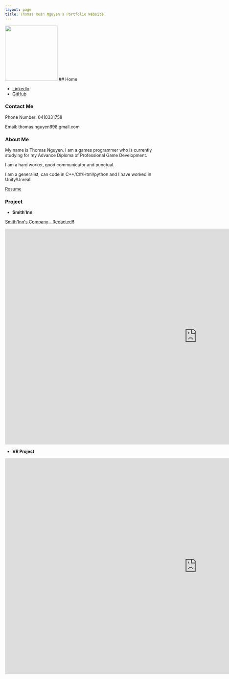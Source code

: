 ```yaml
---
layout: page
title: Thomas Xuan Nguyen's Portfolio Website
---
```

<img width="171" height="180" src="https://media.licdn.com/dms/image/C5103AQH0Ladp3SGVEQ/profile-displayphoto-shrink_200_200/0?e=1579737600&v=beta&t=YmJQYEpTWRx_cy0mwZcGfdCDINNgE5W_5I_V7sp7CPI">
## Home

* [Linkedln](https://www.linkedin.com/in/thomas-xuan-nguyen) 
* [GitHub](https://github.com/ThomasXuanNguyen)

### Contact Me

Phone Number: 0410331758

Email: thomas.nguyen898.gmail.com

### About Me


My name is Thomas Nguyen. I am a games programmer who is currently studying for my Advance Diploma of Professional Game Development.

I am a hard worker, good communicator and punctual.

I am a generalist, can code in C++/C#/Html/python and I have worked in Unity/Unreal.

[Resume](https://www.slideshare.net/slideshow/embed_code/key/tWrouxbmjC6hHN)

### Project

* **Smith'Inn**

[Smith'Inn's Company - Redacted6](https://www.facebook.com/Redacted6)

<iframe width="1252" height="704" src="https://www.youtube.com/embed/1W9WNkDU81U" frameborder="0" allow="accelerometer; autoplay; encrypted-media; gyroscope; picture-in-picture" allowfullscreen></iframe>

* **VR Project**

<iframe width="1252" height="704" src="https://www.youtube.com/embed/vdfBVo6la4M" frameborder="0" allow="accelerometer; autoplay; encrypted-media; gyroscope; picture-in-picture" allowfullscreen></iframe>



